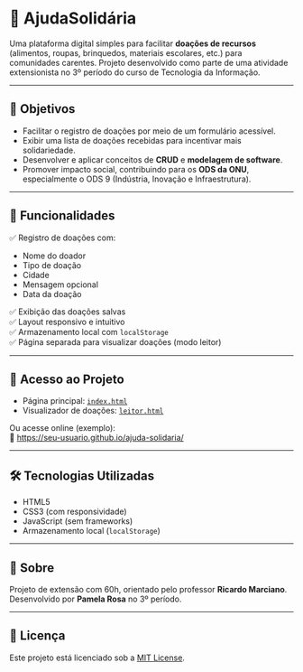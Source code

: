 # 💙 AjudaSolidária

Uma plataforma digital simples para facilitar **doações de recursos** (alimentos, roupas, brinquedos, materiais escolares, etc.) para comunidades carentes. Projeto desenvolvido como parte de uma atividade extensionista no 3º período do curso de Tecnologia da Informação.

---

## 🌟 Objetivos

- Facilitar o registro de doações por meio de um formulário acessível.
- Exibir uma lista de doações recebidas para incentivar mais solidariedade.
- Desenvolver e aplicar conceitos de **CRUD** e **modelagem de software**.
- Promover impacto social, contribuindo para os **ODS da ONU**, especialmente o ODS 9 (Indústria, Inovação e Infraestrutura).

---

## 📁 Funcionalidades

✅ Registro de doações com:
- Nome do doador
- Tipo de doação
- Cidade
- Mensagem opcional  
- Data da doação

✅ Exibição das doações salvas  
✅ Layout responsivo e intuitivo  
✅ Armazenamento local com `localStorage`  
✅ Página separada para visualizar doações (modo leitor)

---

## 📱 Acesso ao Projeto

- Página principal: [`index.html`](./index.html)
- Visualizador de doações: [`leitor.html`](./leitor.html)

Ou acesse online (exemplo):  
🔗 https://seu-usuario.github.io/ajuda-solidaria/

---

## 🛠️ Tecnologias Utilizadas

- HTML5
- CSS3 (com responsividade)
- JavaScript (sem frameworks)
- Armazenamento local (`localStorage`)

---

## 🙋 Sobre

Projeto de extensão com 60h, orientado pelo professor **Ricardo Marciano**. Desenvolvido por **Pamela Rosa** no 3º período.

---

## 📌 Licença

Este projeto está licenciado sob a [MIT License](LICENSE).
